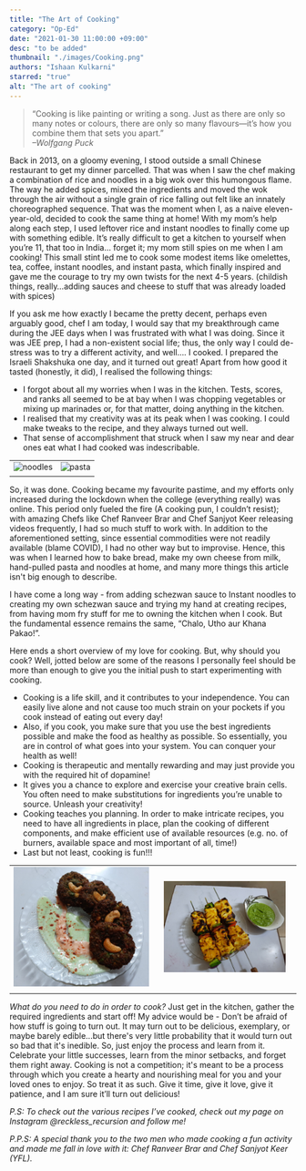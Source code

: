 ```yaml
---
title: "The Art of Cooking"
category: "Op-Ed"
date: "2021-01-30 11:00:00 +09:00"
desc: "to be added"
thumbnail: "./images/Cooking.png"
authors: "Ishaan Kulkarni"
starred: "true" 
alt: "The art of cooking"
---
```


>“Cooking is like painting or writing a song. Just as there are only so many notes or colours, there are only so many flavours—it’s how you combine them that sets you apart.”          
>*–Wolfgang Puck*

Back in 2013, on a gloomy evening, I stood outside a small Chinese restaurant to get my dinner parcelled. That was when I saw the chef making a combination of rice and noodles in a big wok over this humongous flame. The way he added spices, mixed the ingredients and moved the wok through the air without a single grain of rice falling out felt like an innately choreographed sequence. That was the moment when I, as a naive eleven-year-old, decided to cook the same thing at home! With my mom’s help along each step, I used leftover rice and instant noodles to finally come up with something edible. It’s really difficult to get a kitchen to yourself when you’re 11, that too in India… forget it; my mom still spies on me when I am cooking! This small stint led me to cook some modest items like omelettes, tea, coffee, instant noodles, and instant pasta, which finally inspired and gave me the courage to try my own twists for the next 4-5 years. (childish things, really…adding sauces and cheese to stuff that was already loaded with spices) 

If you ask me how exactly I became the pretty decent, perhaps even arguably good, chef I am today, I would say that my breakthrough came during the JEE days when I was frustrated with what I was doing. Since it was JEE prep, I had a non-existent social life; thus, the only way I could de-stress was to try a different activity, and well…. I cooked. I prepared the Israeli Shakshuka one day, and it turned out great! Apart from how good it tasted (honestly, it did), I realised the following things:

- I forgot about all my worries when I was in the kitchen. Tests, scores, and ranks all seemed to be at bay when I was chopping vegetables or mixing up marinades or, for that matter, doing anything in the kitchen.       
- I realised that my creativity was at its peak when I was cooking. I could make tweaks to the recipe, and they always turned out well.                 
- That sense of accomplishment that struck when I saw my near and dear ones eat what I had cooked was indescribable.  

|  |  |
|:-:|:-:|
|<img src="./images/Cooking/20220616_212332.jpg" alt="noodles" width="100%" >|<img src="./images/Cooking/20211026_135303.jpg" alt="pasta" width="100%">
|  |  |
 
So, it was done. Cooking became my favourite pastime, and my efforts only increased during the lockdown when the college (everything really) was online. This period only fueled the fire (A cooking pun, I couldn’t resist); with amazing Chefs like Chef Ranveer Brar and Chef Sanjyot Keer releasing videos frequently, I had so much stuff to work with. In addition to the aforementioned setting, since essential commodities were not readily available (blame COVID), I had no other way but to improvise. Hence, this was when I learned how to bake bread, make my own cheese from milk, hand-pulled pasta and noodles at home, and many more things this article isn't big enough to describe.            

I have come a long way - from adding schezwan sauce to Instant noodles to creating my own schezwan sauce and trying my hand at creating recipes, from having mom fry stuff for me to owning the kitchen when I cook. But the fundamental essence remains the same, “Chalo, Utho aur Khana Pakao!”. 

Here ends a short overview of my love for cooking. But, why should you cook? Well, jotted below are some of the reasons I personally feel should be more than enough to give you the initial push to start experimenting with cooking. 

- Cooking is a life skill, and it contributes to your independence. You can easily live alone and not cause too much strain on your pockets if you cook instead of eating out every day!           
- Also, if you cook, you make sure that you use the best ingredients possible and make the food as healthy as possible. So essentially, you are in control of what goes into your system. You can conquer your health as well!
- Cooking is therapeutic and mentally rewarding and may just provide you with the required hit of dopamine!
- It gives you a chance to explore and exercise your creative brain cells. You often need to make substitutions for ingredients you’re unable to source. Unleash your creativity!
- Cooking teaches you planning. In order to make intricate recipes, you need to have all ingredients in place, plan the cooking of different components, and make efficient use of available resources (e.g. no. of burners, available space and most important of all, time!)
- Last but not least, cooking is fun!!!

|  |  |
|:-:|:-:|
|<img src="./images/Cooking/20220304_212935.jpg" alt="cutlet" width="100%" >|<img src="./images/Cooking/20220114_221133.jpg" alt="tikka" width="90%">
|  |  |

*What do you need to do in order to cook?*
Just get in the kitchen, gather the required ingredients and start off! My advice would be - Don’t be afraid of how stuff is going to turn out. It may turn out to be delicious, exemplary, or maybe barely edible...but there's very little probability that it would turn out so bad that it's inedible. So, just enjoy the process and learn from it. Celebrate your little successes, learn from the minor setbacks, and forget them right away. Cooking is not a competition; it's meant to be a process through which you create a hearty and nourishing meal for you and your loved ones to enjoy. So treat it as such. Give it time, give it love, give it patience, and I am sure it’ll turn out delicious!


*P.S: To check out the various recipes I’ve cooked, check out my page on Instagram @reckless_recursion and follow me!*

*P.P.S: A special thank you to the two men who made cooking a fun activity and made me fall in love with it: Chef Ranveer Brar and Chef Sanjyot Keer (YFL).*
